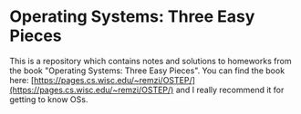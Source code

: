 # Operating Systems: Three Easy Pieces

This is a repository which contains notes and solutions to homeworks from the book "Operating Systems: Three Easy Pieces". You can find the book here: [https://pages.cs.wisc.edu/~remzi/OSTEP/](https://pages.cs.wisc.edu/~remzi/OSTEP/) and I really recommend it for getting to know OSs.
